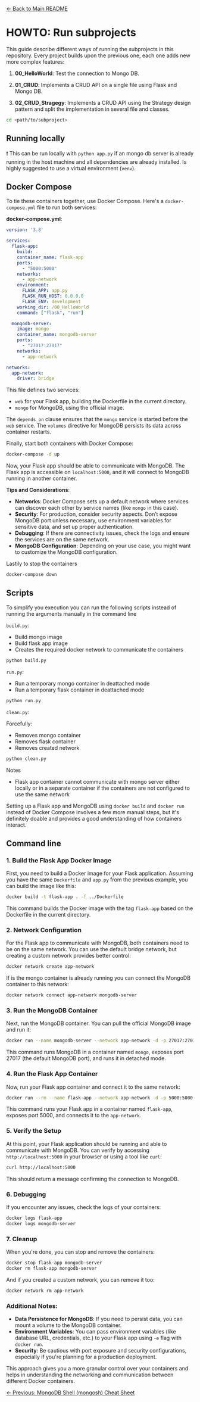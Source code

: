 [← Back to Main README](../README.md)

# HOWTO: Run subprojects

This guide describe different ways of running the subprojects in this repository. Every project builds upon the previous one, each one adds new more complex features:

1. **00_HelloWorld**: Test the connection to Mongo DB.

2. **01_CRUD**: Implements a CRUD API on a single file using Flask and Mongo DB.

3. **02_CRUD_Stragegy**: Implements a CRUD API using the Strategy design pattern and split the implementation in several file and classes.



```bash
cd <path/to/subproject>
```

## Running locally

:exclamation: This can be run locally with `python app.py` if an mongo db server is already running in the host machine and all dependencies are already installed. Is highly suggested to use a virtual environment (`venv`).


## Docker Compose

To tie these containers together, use Docker Compose. Here's a `docker-compose.yml` file to run both services:

**docker-compose.yml**:
```yaml
version: '3.8'

services:
  flask-app:
    build: .
    container_name: flask-app
    ports:
      - "5000:5000"
    networks:
      - app-network
    environment:
      FLASK_APP: app.py
      FLASK_RUN_HOST: 0.0.0.0
      FLASK_ENV: development
    working_dir: /00_HelloWorld
    command: ["flask", "run"]

  mongodb-server:
    image: mongo
    container_name: mongodb-server
    ports:
      - "27017:27017"
    networks:
      - app-network

networks:
  app-network:
    driver: bridge
```

This file defines two services: 
- `web` for your Flask app, building the Dockerfile in the current directory.
- `mongo` for MongoDB, using the official image.

The `depends_on` clause ensures that the `mongo` service is started before the `web` service. The `volumes` directive for MongoDB persists its data across container restarts.

Finally, start both containers with Docker Compose:

```bash
docker-compose -d up
```

Now, your Flask app should be able to communicate with MongoDB. The Flask app is accessible on `localhost:5000`, and it will connect to MongoDB running in another container.

**Tips and Considerations**:

- **Networks**: Docker Compose sets up a default network where services can discover each other by service names (like `mongo` in this case).
- **Security**: For production, consider security aspects. Don’t expose MongoDB port unless necessary, use environment variables for sensitive data, and set up proper authentication.
- **Debugging**: If there are connectivity issues, check the logs and ensure the services are on the same network.
- **MongoDB Configuration**: Depending on your use case, you might want to customize the MongoDB configuration.

Lastily to stop  the containers

```bash
docker-compose down
```

## Scripts

To simplify you execution you can run the following scripts instead of running the arguments manually in the command line

`build.py`:

- Build mongo image
- Build flask app image
- Creates the required docker network to communicate the containers

```python
python build.py
```

`run.py`:

- Run a temporary mongo container in deattached mode
- Run a temporary flask container in deattached mode

```python
python run.py
```

`clean.py`:

Forcefully:

- Removes mongo container
- Removes flask container
- Removes created network

```python
python clean.py
```

Notes

- Flask app container cannot communicate with mongo server either locally or in a separate container if the containers are not configured to use the same network

Setting up a Flask app and MongoDB using `docker build` and `docker run` instead of Docker Compose involves a few more manual steps, but it's definitely doable and provides a good understanding of how containers interact. 

## Command line

### 1. **Build the Flask App Docker Image**

First, you need to build a Docker image for your Flask application. Assuming you have the same `Dockerfile` and `app.py` from the previous example, you can build the image like this:

```bash
docker build -t flask-app . -f ../Dockerfile
```

This command builds the Docker image with the tag `flask-app` based on the Dockerfile in the current directory.

### 2. **Network Configuration**

For the Flask app to communicate with MongoDB, both containers need to be on the same network. You can use the default bridge network, but creating a custom network provides better control:

```bash
docker network create app-network
```

If is the mongo container is already running you can connect the MongoDB container to this network:

```bash
docker network connect app-network mongodb-server
```

### 3. **Run the MongoDB Container**

Next, run the MongoDB container. You can pull the official MongoDB image and run it:

```bash
docker run --name mongodb-server --network app-network -d -p 27017:27017 mongo
```

This command runs MongoDB in a container named `mongo`, exposes port 27017 (the default MongoDB port), and runs it in detached mode.



### 4. **Run the Flask App Container**

Now, run your Flask app container and connect it to the same network:

```bash
docker run --rm --name flask-app --network app-network -d -p 5000:5000 flask-app
```

This command runs your Flask app in a container named `flask-app`, exposes port 5000, and connects it to the `app-network`.

### 5. **Verify the Setup**

At this point, your Flask application should be running and able to communicate with MongoDB. You can verify by accessing `http://localhost:5000` in your browser or using a tool like `curl`:

```bash
curl http://localhost:5000
```

This should return a message confirming the connection to MongoDB.

### 6. **Debugging**

If you encounter any issues, check the logs of your containers:

```bash
docker logs flask-app
docker logs mongodb-server
```

### 7. **Cleanup**

When you're done, you can stop and remove the containers:

```bash
docker stop flask-app mongodb-server
docker rm flask-app mongodb-server
```

And if you created a custom network, you can remove it too:

```bash
docker network rm app-network
```

### Additional Notes:

- **Data Persistence for MongoDB**: If you need to persist data, you can mount a volume to the MongoDB container.
- **Environment Variables**: You can pass environment variables (like database URL, credentials, etc.) to your Flask app using `-e` flag with `docker run`.
- **Security**: Be cautious with port exposure and security configurations, especially if you're planning for a production deployment.

This approach gives you a more granular control over your containers and helps in understanding the networking and communication between different Docker containers.

[← Previous: MongoDB Shell (mongosh) Cheat Sheet](./MONGOSH.md) 